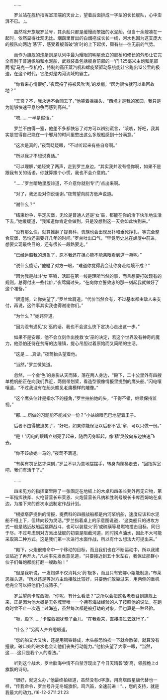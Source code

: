 　　……

　　罗兰站在舰桥指挥室顶端的天台上，望着后面排成一字型的长长舰队，心中澎湃不已。,:。

　　虽然除开旗舰罗兰号，其余船只都是缓慢而笨拙的水泥船，但当十余艘凑在一起时，依然显得壮观无比。烟囱里冒出的白烟拖成长长一线，河水也因为这支庞大的舰队向两边‘荡’开，感受着舰首破‘浪’时的上下起伏，颇有些一往无前的气势。

　　而作为旗舰的炮艇则是队列中最为耀眼的明星耸立的舰桥和修长的外形让它完全有别于普通帆船和水泥船，武器装备包括舰身前部的一‘门’125毫米主炮和尾部两‘挺’马克一型机枪，特制的高压蒸汽机和螺旋桨驱动系统能让它跑出12公里的极速，在这个时代，它绝对是内河流域的霸主。

　　“你看来心情很好，”夜莺捋了捋被风吹‘乱’的发梢，“因为很快就可以重回故地？”

　　“王宫？不，我永远不会回去了，”他笑着摇摇头，“西境才是我的家园，我只是为能够快速平息纷争而感到高兴。”

　　“嗯……一半是假话。”

　　罗兰不由得一窒，他差不多都快忘了对方可以辨别谎言，“咳咳，好吧，我其实是觉得自己能在一个邪月的时间里憋出这么多舰船感到十分满意。”

　　“这次是真的，”夜莺眨眨眼，“不过听起来有些自夸啊。”

　　“所以我才不想说真话。”

　　“可以理解，”她轻笑了两声，走到罗兰身边，“其实我并没有怪你啊，如果不是跟我有关的话语，你就算撒个小慌，我也不会介意的。”

　　“……”罗兰暗地里腹诽道，不介意你就别专‘门’点出来啊。

　　“对了，我还没对你说谢谢。”夜莺望向前方低声说道。

　　“谢什么？”

　　“结束纷争，平定灰堡，无论是普通人还是‘女’巫，都能在你的治下快乐地生活下去，”她缓缓道，“我知道你肯定会做到，只是没想到这一天会如此快到来。”

　　“没有那么快，就算推翻了提费科，贵族也会出现反扑和垂死挣扎，等完全整合灰堡，恐怕还需要好几年的时间。”罗兰吐出口气，“毕竟历史总在螺旋中前进，想要实现最终目的，还有很长一段路要走。”

　　“已经远超我的想象了，原本我还在担心能不能亲眼看到这一幕呢。”

　　“说什么傻话，”他瞪了对方一眼，“难道你觉得我会让你身赴险境不成？”

　　“因为我是战斗‘女’巫嘛，活跃在第一线是理所当然的事，而且想要打破现有的规则，总得付出一些代价，”夜莺偏过头，“在向你立誓效忠的那一刻起我就做好了这个准备。”

　　“很遗憾，让你失望了，”罗兰耸肩道，“代价当然会有，不过基本都由敌人来支付，再说，这件事其实我也得谢谢你们。”

　　“为什么？”她诧异道。

　　“因为没有遇见‘女’巫的话，我也不会这么快下定决心走出这一步。”

　　如果不是安娜，他不会立刻作出挽救‘女’巫的决定，若这个世界没有神奇的魔力，他恐怕还待在贫瘠的边陲镇，提心吊胆过着原始而又简陋的生活。

　　“这是……真话，”夜莺抬头望着他。

　　“当然，”罗兰微笑道。

　　忽然，一个金‘色’的身影从天而降，落在两人身边，“殿下，二十公里外有四艘单桅帆船正在向我们靠近，两侧带划桨，看造型很像情报里提到的鹰头船。”闪电嚷嚷道，“不过我没有在船头瞧见老鹰模样的雕像。”

　　“这个鹰头估计是指水下的撞角，”罗兰拍拍她的头，“干得不错，继续保持监视。”

　　“那……罚做的习题能不能减少一份？”小姑娘眼巴巴地望着王子。

　　后者不由得被逗笑了，“好吧，如果你能保证以后都不‘乱’窜，可以只做一份。”

　　“是！”闪电的眼睛立刻亮了起来，随后闪身跃起，像‘精’灵般向东边快速飞去。

　　“你不该放她一马的，”夜莺不满道。

　　“有奖有罚记忆才深刻，”罗兰不以为意地摆摆手，转身向爬梯走去，“回指挥室吧，我们有活干了。”

　　……

　　四米见方的指挥室里除了一张固定在地板上的木桌和四条长凳外再无它物，第一军指挥铁斧、火枪营营长布莱恩、火炮营营长凡纳和胜利号舰长卡库西姆站在桌边，为接下来的首次水战制定作战计划。

　　“根据塔萨提供的情报，提费科的四艘战船都是内河桨帆船，速度应该和水泥船不相上下，但转向较为灵活。”罗兰指着桌上的示意图说道，“这类船只的进攻方式一般是贴近敌船后跳帮战斗，也可以装载火‘药’或硫磺等易燃物撞击目标，同归于尽。不过考虑到对方派出战舰的初衷是阻截河道，同时捞点油水，因此不大可能采取第二种方式。这是我们第一次进行水面作战，所以有什么想法大可提出来。”

　　“殿下，火炮很难命中一个移动的目标，而且我们也在不断运动中，所以我建议贴近了再开火，”凡纳率先发表意见道，“只要接近到五十米左右，我保证那群小伙子们每炮都能打翻一艘敌船！”

　　“但是我听说，一发炮弹不仅消耗火‘药’极多，而且只有安娜小姐能制造，”布莱恩摇头道，“所以还是等对方主动接舷比较好，只要他们敢靠过来，用两侧的重机枪完全可以把他们打成筛子。”

　　罗兰望向卡库西姆，“你呢，有什么看法？”之所以会把这名老者召到旗舰上来，正是因为他大概是无冬城里唯一一个拥有海战经验的人了按照他的说法，在跑商时曾不止一次遇上过海盗，虽然每次都是被打劫的对象，但也算是一种经验。

　　“呃，殿下……”卡库西姆犹豫了会儿，“在我看来，直接撞过去就行了。”

　　“什么？”另两人齐齐瞪眼道。

　　“您的船又大又快，还是用钢铁铸成，木头船恐怕挨一下就会散架，就算没有撞散，破口处的进水也会让他们丧失行动能力。”他抬头望了大家一眼，“当然，这……这只是我个人的看法。”

　　听到这个战术，罗兰脑海中情不自禁浮现出了今日天晴碧‘波’高，领舰桅上d旗飘的诗句。

　　“很好，就这么办，”他最终拍板道，虽然没有d字旗，用高塔四星旗代替也一样，“传我命令，罗兰号升无冬城旗帜，鸣汽笛，全速前进！”、，您的支持，就是我最大的动力。)16-12-2711:21:23

